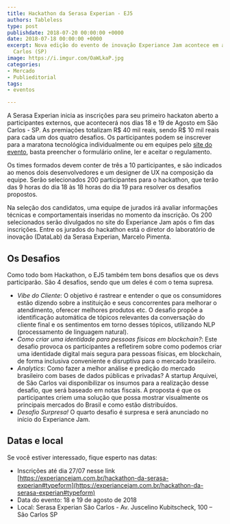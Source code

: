 ```yaml
---
title: Hackathon da Serasa Experian - EJ5
authors: Tableless
type: post
publishdate: 2018-07-20 00:00:00 +0000
date: 2018-07-18 00:00:00 +0000
excerpt: Nova edição do evento de inovação Experiance Jam acontece em agosto, em São
  Carlos (SP)
image: https://i.imgur.com/OaWLkaP.jpg
categories:
- Mercado
- Publieditorial
tags:
- eventos

---
```

A Serasa Experian inicia as inscrições para seu primeiro hackaton aberto a participantes externos, que acontecerá nos dias 18 e 19 de Agosto em São Carlos - SP. As premiações totalizam R$ 40 mil reais, sendo R$ 10 mil
reais para cada um dos quatro desafios. Os participantes podem se inscrever para a maratona tecnológica individualmente ou em equipes pelo [site do evento](https://www.ej5.com.br), basta preencher o formulário online, ler e aceitar o regulamento.

Os times formados devem conter de três a 10 participantes, e são indicados ao menos dois desenvolvedores e um designer de UX na composição da equipe. Serão selecionados 200 participantes para o hackathon, que terão das 9 horas do dia 18 às 18 horas do dia 19 para resolver os desafios propostos.

Na seleção dos candidatos, uma equipe de jurados irá avaliar informações técnicas e comportamentais inseridas no momento da inscrição. Os 200 selecionados serão divulgados no site do Experiance Jam após o fim das inscrições. Entre os jurados do hackathon está o diretor do laboratório de inovação (DataLab) da Serasa Experian, Marcelo Pimenta.

## Os Desafios

Como todo bom Hackathon, o EJ5 também tem bons desafios que os devs participarão. São 4 desafios, sendo que um deles é com o tema supresa.

- *Vibe do Cliente*: O objetivo é rastrear e entender o que os consumidores estão dizendo sobre a instituição e seus concorrentes para melhorar o atendimento, oferecer melhores produtos etc. O desafio propõe a identificação automática de tópicos relevantes da conversação do cliente final e os sentimentos em torno desses tópicos, utilizando NLP (processamento de linguagem natural).
- *Como criar uma identidade para pessoas físicas em blockchain?*: Este desafio provoca os participantes a refletirem sobre como podemos criar uma identidade digital mais segura para pessoas físicas, em blockchain, de forma inclusiva conveniente e disruptiva para o mercado brasileiro. 
- *Analytics*: Como fazer a melhor análise e predição do mercado brasileiro com bases de dados públicas e privadas? A startup Arquivei, de São Carlos vai disponibilizar os insumos para a realização desse desafio, que será baseado em notas fiscais. A proposta é que os participantes criem uma solução que possa mostrar visualmente os principais mercados do Brasil e como estão distribuídos.
- *Desafio Surpresa!* O quarto desafio é surpresa e será anunciado no início do Experiance Jam.

## Datas e local

Se você estiver interessado, fique esperto nas datas:

- Inscrições até dia 27/07 nesse link [https://experiancejam.com.br/hackathon-da-serasa-experian#typeform](https://experiancejam.com.br/hackathon-da-serasa-experian#typeform)
- Data do evento: 18 e 19 de agosto de 2018
- Local: Serasa Experian São Carlos - Av. Juscelino Kubitscheck, 100 – São Carlos SP